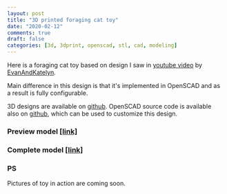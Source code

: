 ```yaml
---
layout: post
title: "3D printed foraging cat toy"
date: "2020-02-12"
comments: true
draft: false
categories: [3d, 3dprint, openscad, stl, cad, modeling]
---
```


Here is a foraging cat toy based on design I saw in [youtube video](https://www.youtube.com/watch?v=Su1XqO96X2Y) by [EvanAndKatelyn](https://www.youtube.com/channel/UCUuMYw2l2UeWyTGYixYfRCA).

<!--more-->

Main difference in this design is that it's implemented in OpenSCAD and as a result is fully configurable.

3D designs are available on [github](https://github.com/Gonzih/scad-library/blob/master/stl/foraging_cat_toy.stl).
OpenSCAD source code is available also on [github](https://github.com/Gonzih/scad-library/blob/master/foraging_cat_toy.scad),
which can be used to customize this design.

### Preview model [[link]](https://github.com/Gonzih/scad-library/blob/master/stl/foraging_cat_toy_preview.stl)
<script src="https://embed.github.com/view/3d/Gonzih/scad-library/master/stl/foraging_cat_toy_preview.stl?width=600"></script>

### Complete model [[link]](https://github.com/Gonzih/scad-library/blob/master/stl/foraging_cat_toy.stl)
<script src="https://embed.github.com/view/3d/Gonzih/scad-library/master/stl/foraging_cat_toy.stl?width=600"></script>

### PS
Pictures of toy in action are coming soon.
